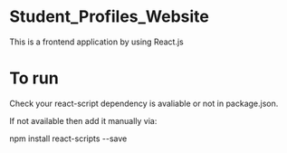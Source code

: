 # Student_Profiles_Website

This is a frontend application by using React.js


# To run
Check your react-script dependency is avaliable or not in package.json.

If not available then add it manually via:

npm install react-scripts --save
